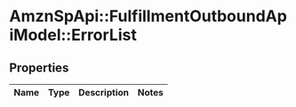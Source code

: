 # AmznSpApi::FulfillmentOutboundApiModel::ErrorList

## Properties
Name | Type | Description | Notes
------------ | ------------- | ------------- | -------------

